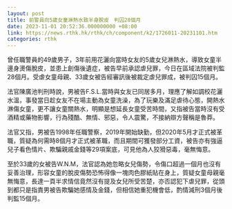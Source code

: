 ```yaml
---
layout: post
title: 前警員向5歲女童淋熱水致半身脫皮　判囚28個月
date: 2023-11-01 20:52:36.000000000 +08:00
link: https://news.rthk.hk/rthk/ch/component/k2/1726011-20231101.htm
categories: rthk
---
```


曾任職警員的49歲男子，3年前用花灑向當時女友的5歲女兒淋熱水，導致女童半邊身燙傷脫皮，並患上創傷後遺症，被告早前承認虐兒罪，今日在區域法院被判監28個月。受虐女童母親、33歲女被告經審訊後被裁定虐兒罪成，被判囚15個月。

法官陳廣池判刑時說，男被告F.S.L.當時與女友已同居多月，理應了解如調校花灑水溫，事發當日趁女友不在場主動為女童洗澡，為了玩樂及滿足虐待心態，開熱水淋傷女童，更不讓女童關熱水，明顯是想延長女童受苦時間，又指被告當時沒有受酒精或藥物影響，行為殘酷、無情、邪惡，令人震驚，不接納辯方聲稱是魯莽。

法官又指，男被告1998年任職警察，2019年開始缺勤，但2020年5月才正式被革職，質疑為何需時8個月才正式被革職，而且期間可獲發部分工資，被告亦有強逼兒子看色情片、欺騙親戚金錢等29項案底，可見他為人狡猾惡毒，毫無悔意。

至於33歲的女被告W.N.M，法官認為她忽略女兒傷勢，令傷口超過一個月也沒有妥善治理，形容女童的脫皮傷勢恐怖得像一塊肉色膠紙貼在身上，質疑女童母親毫無悔意，長達一頁半求情信竟然沒有提及女兒所受苦楚，亦否認犯下虐兒罪，從頭到都只是指責男被告欺騙她感情及金錢，但相信她重犯機會低，酌情減刑3個月後判監15個月。
